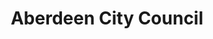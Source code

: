 ---
schema: default
title: Aberdeen City Council
description: Local authority for the Aberdeen City Council area
logo: 'https://upload.wikimedia.org/wikipedia/en/6/69/Aberdeen_City_Council_logo.svg'
type:
  - Local authority
portal_url: 'https://spatialdata-accabdn.opendata.arcgis.com/'
org_url: 'http://www.aberdeencity.gov.uk/'
twitter_handle: AberdeenCC
gss_code: S12000033
wikidata_org_qid: Q2425849
wikidata_portal_qid: Q109851933
wdtk_id: aberdeen_city_council
portal_type: ArcGIS
---